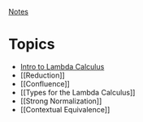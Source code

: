 [Notes](giving_meaning_to_programs_notes.pdf)
# Topics
- [Intro to Lambda Calculus](Intro%20to%20Lambda%20Calculus.md)
- [[Reduction]]
- [[Confluence]]
- [[Types for the Lambda Calculus]]
- [[Strong Normalization]]
- [[Contextual Equivalence]]